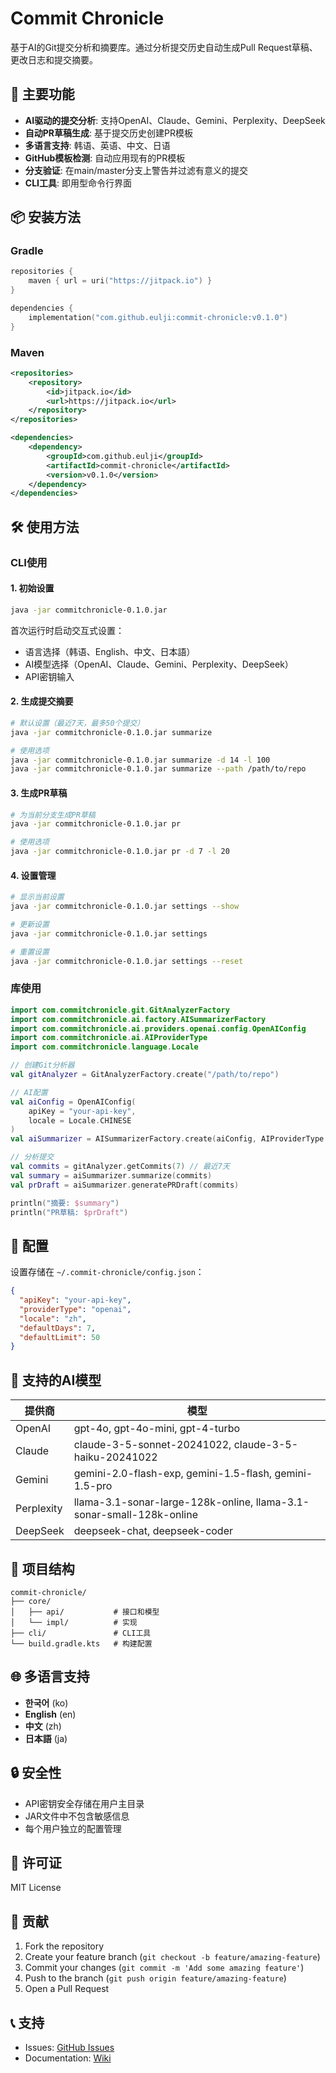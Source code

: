 # Commit Chronicle

基于AI的Git提交分析和摘要库。通过分析提交历史自动生成Pull Request草稿、更改日志和提交摘要。

## 🚀 主要功能

- **AI驱动的提交分析**: 支持OpenAI、Claude、Gemini、Perplexity、DeepSeek
- **自动PR草稿生成**: 基于提交历史创建PR模板
- **多语言支持**: 韩语、英语、中文、日语
- **GitHub模板检测**: 自动应用现有的PR模板
- **分支验证**: 在main/master分支上警告并过滤有意义的提交
- **CLI工具**: 即用型命令行界面

## 📦 安装方法

### Gradle

```kotlin
repositories {
    maven { url = uri("https://jitpack.io") }
}

dependencies {
    implementation("com.github.eulji:commit-chronicle:v0.1.0")
}
```

### Maven

```xml
<repositories>
    <repository>
        <id>jitpack.io</id>
        <url>https://jitpack.io</url>
    </repository>
</repositories>

<dependencies>
    <dependency>
        <groupId>com.github.eulji</groupId>
        <artifactId>commit-chronicle</artifactId>
        <version>v0.1.0</version>
    </dependency>
</dependencies>
```

## 🛠️ 使用方法

### CLI使用

#### 1. 初始设置

```bash
java -jar commitchronicle-0.1.0.jar
```

首次运行时启动交互式设置：
- 语言选择（韩语、English、中文、日本語）
- AI模型选择（OpenAI、Claude、Gemini、Perplexity、DeepSeek）
- API密钥输入

#### 2. 生成提交摘要

```bash
# 默认设置（最近7天，最多50个提交）
java -jar commitchronicle-0.1.0.jar summarize

# 使用选项
java -jar commitchronicle-0.1.0.jar summarize -d 14 -l 100
java -jar commitchronicle-0.1.0.jar summarize --path /path/to/repo
```

#### 3. 生成PR草稿

```bash
# 为当前分支生成PR草稿
java -jar commitchronicle-0.1.0.jar pr

# 使用选项
java -jar commitchronicle-0.1.0.jar pr -d 7 -l 20
```

#### 4. 设置管理

```bash
# 显示当前设置
java -jar commitchronicle-0.1.0.jar settings --show

# 更新设置
java -jar commitchronicle-0.1.0.jar settings

# 重置设置
java -jar commitchronicle-0.1.0.jar settings --reset
```

### 库使用

```kotlin
import com.commitchronicle.git.GitAnalyzerFactory
import com.commitchronicle.ai.factory.AISummarizerFactory
import com.commitchronicle.ai.providers.openai.config.OpenAIConfig
import com.commitchronicle.ai.AIProviderType
import com.commitchronicle.language.Locale

// 创建Git分析器
val gitAnalyzer = GitAnalyzerFactory.create("/path/to/repo")

// AI配置
val aiConfig = OpenAIConfig(
    apiKey = "your-api-key",
    locale = Locale.CHINESE
)
val aiSummarizer = AISummarizerFactory.create(aiConfig, AIProviderType.OPENAI)

// 分析提交
val commits = gitAnalyzer.getCommits(7) // 最近7天
val summary = aiSummarizer.summarize(commits)
val prDraft = aiSummarizer.generatePRDraft(commits)

println("摘要: $summary")
println("PR草稿: $prDraft")
```

## 🔧 配置

设置存储在 `~/.commit-chronicle/config.json`：

```json
{
  "apiKey": "your-api-key",
  "providerType": "openai",
  "locale": "zh",
  "defaultDays": 7,
  "defaultLimit": 50
}
```

## 🤖 支持的AI模型

| 提供商 | 模型 |
|-------|------|
| OpenAI | gpt-4o, gpt-4o-mini, gpt-4-turbo |
| Claude | claude-3-5-sonnet-20241022, claude-3-5-haiku-20241022 |
| Gemini | gemini-2.0-flash-exp, gemini-1.5-flash, gemini-1.5-pro |
| Perplexity | llama-3.1-sonar-large-128k-online, llama-3.1-sonar-small-128k-online |
| DeepSeek | deepseek-chat, deepseek-coder |

## 📁 项目结构

```
commit-chronicle/
├── core/
│   ├── api/           # 接口和模型
│   └── impl/          # 实现
├── cli/               # CLI工具
└── build.gradle.kts   # 构建配置
```

## 🌐 多语言支持

- **한국어** (ko)
- **English** (en)
- **中文** (zh)
- **日本語** (ja)

## 🔒 安全性

- API密钥安全存储在用户主目录
- JAR文件中不包含敏感信息
- 每个用户独立的配置管理

## 📄 许可证

MIT License

## 🤝 贡献

1. Fork the repository
2. Create your feature branch (`git checkout -b feature/amazing-feature`)
3. Commit your changes (`git commit -m 'Add some amazing feature'`)
4. Push to the branch (`git push origin feature/amazing-feature`)
5. Open a Pull Request

## 📞 支持

- Issues: [GitHub Issues](https://github.com/eulji/commit-chronicle/issues)
- Documentation: [Wiki](https://github.com/eulji/commit-chronicle/wiki) 